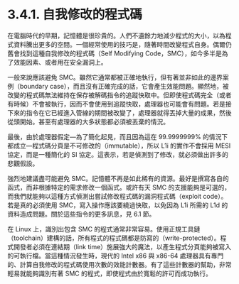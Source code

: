 # 3.4.1. 自我修改的程式碼

在電腦時代的早期，記憶體是很珍貴的。人們不遺餘力地減少程式的大小，以為程式資料騰出更多的空間。一個經常使用的技巧是，隨著時間改變程式自身。偶爾仍舊會找到這種自我修改的程式碼（Self Modifying Code，SMC），如今多半是為了效能因素、或者用在安全漏洞上。

一般來說應該避免 SMC。雖然它通常都被正確地執行，但有著並非如此的邊界案例（boundary case），而且沒有正確完成的話，它會產生效能問題。顯然地，被改變的程式碼無法維持在保存被解碼指令的追蹤快取中。但即使程式碼完全（或者有時候）不會被執行，因而不會使用到追蹤快取，處理器也可能會有問題。若是接下來的指令在它已經進入管線的期間被改變了，處理器就得丟掉大量的成果，然後從頭開始。甚至有處理器的大多狀態都必須被丟棄的情況。

最後，由於處理器假定––為了簡化起見，而且因為這在 99.9999999% 的情況下都成立––程式碼分頁是不可修改的（immutable），所以 L1i 的實作不會採用 MESI 協定，而是一種簡化的 SI 協定。這表示，若是偵測到了修改，就必須做出許多的悲觀假設。

強烈地建議盡可能避免 SMC。記憶體不再是如此稀有的資源。最好是撰寫各自的函式，而非根據特定的需求修改一個函式。或許有天 SMC 的支援能夠是可選的，而我們就能夠以這種方式偵測出嘗試修改程式碼的漏洞程式碼（exploit code）。若是真的必須使用 SMC，寫入操作應該要繞過快取，以免因為 L1i 所需的 L1d 的資料造成問題。關於這些指令的更多訊息，見 6.1 節。

在 Linux 上，識別出包含 SMC 的程式通常非常容易。使用正規工具鏈（toolchain）建構的話，所有程式的程式碼都是防寫的（write-protected）。程式開發者必須在連結期（link time）施展強大的魔法，以產生程式分頁能夠被寫入的可執行檔。當這種情況發生時，現代的 Intel x86 與 x86-64 處理器具有專門的、計算自我修改的程式碼使用次數的效能計數器。有了這些計數器的幫助，非常輕易就能夠識別有著 SMC 的程式，即使程式由於寬鬆的許可而成功執行。

